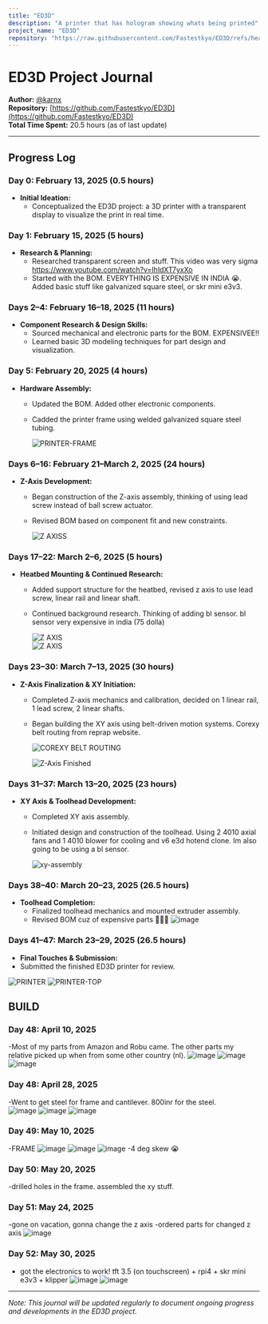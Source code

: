 ```yaml
---
title: "ED3D"
description: "A printer that has hologram showing whats being printed"
project_name: "ED3D"
repository: "https://raw.githubusercontent.com/Fastestkyo/ED3D/refs/heads/main/journal.md"
---
```

# ED3D Project Journal

**Author:** [@karnx](https://github.com/Fastestkyo)  
**Repository:** [https://github.com/Fastestkyo/ED3D](https://github.com/Fastestkyo/ED3D)  
**Total Time Spent:** 20.5 hours (as of last update)

---



## Progress Log

### Day 0: February 13, 2025 (0.5 hours)
- **Initial Ideation:**
  - Conceptualized the ED3D project: a 3D printer with a transparent display to visualize the print in real time.

### Day 1: February 15, 2025 (5 hours)
- **Research & Planning:**
  - Researched transparent screen and stuff. This video was very sigma https://www.youtube.com/watch?v=IhldXT7yxXo
  - Started with the BOM. EVERYTHING IS EXPENSIVE IN INDIA 😭. Added basic stuff like galvanized square steel, or skr mini e3v3.


### Days 2–4: February 16–18, 2025 (11 hours)
- **Component Research & Design Skills:**
  - Sourced mechanical and electronic parts for the BOM. EXPENSIVEE!!
  - Learned basic 3D modeling techniques for part design and visualization.

### Day 5: February 20, 2025 (4 hours)
- **Hardware Assembly:**
  - Updated the BOM. Added other electronic components.
  - Cadded the printer frame using welded galvanized square steel tubing.
 
    ![PRINTER-FRAME](https://github.com/user-attachments/assets/fef93311-ddb1-49f1-8a58-a70679d587c3)


### Days 6–16: February 21–March 2, 2025 (24 hours)
- **Z-Axis Development:**
  - Began construction of the Z-axis assembly, thinking of using lead screw instead of ball screw actuator. 
  - Revised BOM based on component fit and new constraints.

    ![Z AXISS](https://github.com/user-attachments/assets/536d5975-e3ec-4e65-87a3-0dc43c495e3e)

### Days 17–22: March 2–6, 2025 (5 hours)
- **Heatbed Mounting & Continued Research:**
  - Added support structure for the heatbed, revised z axis to use lead screw, linear rail and linear shaft.
  - Continued background research. Thinking of adding bl sensor. bl sensor very expensive in india (75 dolla)

    ![Z AXIS](https://github.com/user-attachments/assets/a56423a7-f586-4adb-a9e5-d7c679b7e917)  
    ![Z AXIS](https://github.com/user-attachments/assets/52c3d090-2eeb-432f-a230-d23d1db38c38)

### Days 23–30: March 7–13, 2025 (30 hours)
- **Z-Axis Finalization & XY Initiation:**
  - Completed Z-axis mechanics and calibration, decided on 1 linear rail, 1 lead screw, 2 linear shafts.
  - Began building the XY axis using belt-driven motion systems. Corexy belt routing from reprap website.
 
    ![COREXY BELT ROUTING](https://github.com/user-attachments/assets/65d4a6e9-30a5-4cf5-abff-ac4c4e845f0b)

    ![Z-Axis Finished](https://github.com/user-attachments/assets/32ac731c-7475-4b3c-b002-14f731b863bc)

### Days 31–37: March 13–20, 2025 (23 hours)
- **XY Axis & Toolhead Development:**
  - Completed XY axis assembly.
  - Initiated design and construction of the toolhead. Using 2 4010 axial fans and 1 4010 blower for cooling and v6 e3d hotend clone. Im also going to be using a bl sensor.

    ![xy-assembly](https://github.com/user-attachments/assets/fa92bf7b-fd68-4b7d-9ae4-94b5f682391a)
  
### Days 38–40: March 20–23, 2025 (26.5 hours)
- **Toolhead Completion:**
  - Finalized toolhead mechanics and mounted extruder assembly.
  - Revised BOM cuz of expensive parts 🤫🧏‍♂️
    ![image](https://github.com/user-attachments/assets/66bb0a5b-2c68-43ee-8bd2-acfb032acdd1)


### Days 41–47: March 23–29, 2025 (26.5 hours)
- **Final Touches & Submission:**
- Submitted the finished ED3D printer for review.
 
    
![PRINTER](https://github.com/user-attachments/assets/f3fd9fda-ad09-4d44-9c03-00bf5b19854b)
![PRINTER-TOP](https://github.com/user-attachments/assets/26eac7e6-4b60-45c7-854c-48d358da1f2e)


## BUILD

### Day 48: April 10, 2025
-Most of my parts from Amazon and Robu came. The other parts my relative picked up when from some other country (nl).
![image](https://github.com/user-attachments/assets/3cd2b5fd-ccb2-4dc8-96dc-dd5a4d6784c6)
![image](https://github.com/user-attachments/assets/dfcd8c63-7b4b-4913-9c17-a13732b97a2b)
![image](https://github.com/user-attachments/assets/12cf95a3-9189-4a02-9923-4c9babe9fe2c)

### Day 48: April 28, 2025
-Went to get steel for frame and cantilever. 800inr for the steel.  
![image](https://github.com/user-attachments/assets/2f9932db-37a6-4cc1-856b-0163eda27314)
![image](https://github.com/user-attachments/assets/e5c0383e-ec33-429d-9876-c98230cea7bc)
![image](https://github.com/user-attachments/assets/292b305f-e52d-4a28-b8d3-f1a10c1324b3)

### Day 49: May 10, 2025
-FRAME
![image](https://github.com/user-attachments/assets/4e654d3d-63eb-4aa6-bc72-36f7ed774ba2)
![image](https://github.com/user-attachments/assets/307c1de9-0b25-4fdc-81d5-d3faba3b0149)
![image](https://github.com/user-attachments/assets/ab29e5a8-9191-4e20-a1af-d0b82bd7eb24)
-4 deg skew 😭

### Day 50: May 20, 2025
-drilled holes in the frame. assembled the xy stuff. 

### Day 51: May 24, 2025
-gone on vacation, gonna change the z axis
-ordered parts for changed z axis 
![image](https://github.com/user-attachments/assets/10872195-f767-49b8-b460-0e0d72f5cafd)

### Day 52: May 30, 2025
- got the electronics to work! tft 3.5 (on touchscreen) + rpi4 + skr mini e3v3 + klipper
![image](https://github.com/user-attachments/assets/80aae668-46aa-48a6-8715-a0b2b0875c45)
![image](https://github.com/user-attachments/assets/eb6e7410-f7bb-456d-872d-e9021db3ab2f)


---

*Note: This journal will be updated regularly to document ongoing progress and developments in the ED3D project.*
